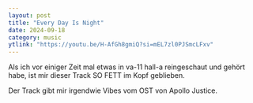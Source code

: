 ```yaml
---
layout: post
title: "Every Day Is Night"
date: 2024-09-18
category: music
ytlink: "https://youtu.be/H-AfGh8gmiQ?si=mEL7zl0PJSmcLFxv"
---
```


Als ich vor einiger Zeit mal etwas in va-11 hall-a reingeschaut und gehört habe, ist mir dieser Track SO FETT im Kopf
geblieben.

Der Track gibt mir irgendwie Vibes vom OST von Apollo Justice.